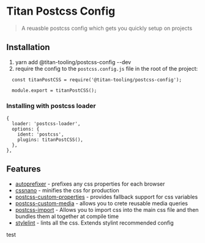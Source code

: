 # Titan Postcss Config

> A reuasble postcss config which gets you quickly setup on projects

## Installation

1. yarn add @titan-tooling/postcss-config --dev
2. require the config to the `postcss.config.js` file in the root of the project:

```
  const titanPostCSS = require('@titan-tooling/postcss-config');

  module.export = titanPostCSS();
```

### Installing with postcss loader

```
{
  loader: 'postcss-loader',
  options: {
    ident: 'postcss',
    plugins: titanPostCSS(),
  },
},
```

## Features

- [autoprefixer](https://github.com/postcss/autoprefixer) - prefixes any css properties for each browser
- [cssnano](https://github.com/cssnano/cssnano) - minifies the css for production
- [postcss-custom-properties](https://github.com/postcss/postcss-custom-properties) - provides fallback support for css variables
- [postcss-custom-media](https://github.com/postcss/postcss-custom-media) - allows you to crete reusable media queries
- [postcss-import](https://github.com/postcss/postcss-import) - Allows you to import css into the main css file and then bundles them al together at compile time
- [stylelint](https://github.com/stylelint/stylelint/blob/master/docs/user-guide/postcss-plugin.md) - lints all the css. Extends stylint recommended config

test
